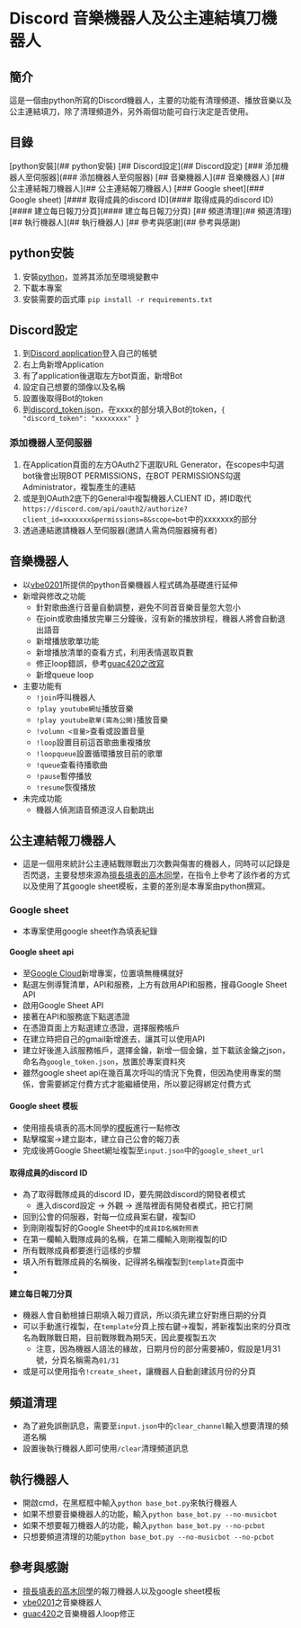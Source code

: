 # Discord 音樂機器人及公主連結填刀機器人
## 簡介
這是一個由python所寫的Discord機器人，主要的功能有清理頻道、播放音樂以及公主連結填刀，除了清理頻道外，另外兩個功能可自行決定是否使用。

## 目錄
[python安裝](## python安裝)
[## Discord設定](## Discord設定)
[### 添加機器人至伺服器](### 添加機器人至伺服器)
[## 音樂機器人](## 音樂機器人)
[## 公主連結報刀機器人](## 公主連結報刀機器人)
[### Google sheet](### Google sheet)
[#### 取得成員的discord ID](#### 取得成員的discord ID)
[#### 建立每日報刀分頁](#### 建立每日報刀分頁)
[## 頻道清理](## 頻道清理)
[## 執行機器人](## 執行機器人)
[## 參考與感謝](## 參考與感謝)

## python安裝
1. 安裝[python](https://www.python.org/)，並將其添加至環境變數中
2. 下載本專案
3. 安裝需要的函式庫 ```pip install -r requirements.txt```

## Discord設定
1. 到[Discord application](https://discord.com/developers/applications)登入自己的帳號
2. 右上角新增Application
3. 有了application後選取左方bot頁面，新增Bot
4. 設定自己想要的頭像以及名稱
5. 設置後取得Bot的token
6. 到[discord_token.json](./discord_token.json)，在xxxx的部分填入Bot的token，```{
	"discord_token": "xxxxxxxx"
}```
### 添加機器人至伺服器
1. 在Application頁面的左方OAuth2下選取URL Generator，在scopes中勾選bot後會出現BOT PERMISSIONS，在BOT PERMISSIONS勾選Administrator，複製產生的連結
2. 或是到OAuth2底下的General中複製機器人CLIENT ID，將ID取代```https://discord.com/api/oauth2/authorize?client_id=xxxxxxx&permissions=8&scope=bot```中的xxxxxxx的部分
3. 透過連結邀請機器人至伺服器(邀請人需為伺服器擁有者)

## 音樂機器人
* 以[vbe0201](https://gist.github.com/vbe0201/ade9b80f2d3b64643d854938d40a0a2d)所提供的python音樂機器人程式碼為基礎進行延伸
* 新增與修改之功能
	- 針對歌曲進行音量自動調整，避免不同首音樂音量忽大忽小
	- 在join或歌曲播放完畢三分鐘後，沒有新的播放排程，機器人將會自動退出語音
	- 新增播放歌單功能
	- 新增播放清單的查看方式，利用表情選取頁數
	- 修正loop錯誤，參考[guac420之改寫](https://gist.github.com/guac420/bc612fd3a35cd00ddc1c221c560daa01)
	- 新增queue loop
* 主要功能有
	- ```!join```呼叫機器人
	- ```!play youtube網址```播放音樂
	- ```!play youtube歌單(需為公開)```播放音樂
	- ```!volumn <音量>```查看或設置音量
	- ```!loop```設置目前這首歌曲重複播放
	- ```!loopqueue```設置循環播放目前的歌單
	- ```!queue```查看待播歌曲
	- ```!pause```暫停播放
	- ```!resume```恢復播放
* 未完成功能
	- 機器人偵測語音頻道沒人自動跳出

## 公主連結報刀機器人
* 這是一個用來統計公主連結戰隊戰出刀次數與傷害的機器人，同時可以記錄是否閃退，主要發想來源為[擅長填表的高木同學](https://github.com/rjchien728/pc_discordbot)，在指令上參考了該作者的方式以及使用了其google sheet模板，主要的差別是本專案由python撰寫。

### Google sheet
* 本專案使用google sheet作為填表紀錄

#### Google sheet api
* 至[Google Cloud](https://console.cloud.google.com/)新增專案，位置填無機構就好
* 點選左側導覽清單，API和服務，上方有啟用API和服務，搜尋Google Sheet API
* 啟用Google Sheet API
* 接著在API和服務底下點選憑證
* 在憑證頁面上方點選建立憑證，選擇服務帳戶
* 在建立時把自己的gmail新增進去，讓其可以使用API
* 建立好後進入該服務帳戶，選擇金鑰，新增一個金鑰，並下載該金鑰之json，命名為```google_token.json```，放置於專案資料夾
* 雖然google sheet api在幾百萬次呼叫的情況下免費，但因為使用專案的關係，會需要綁定付費方式才能繼續使用，所以要記得綁定付費方式

#### Google sheet 模板
* 使用擅長填表的高木同學的[模板](https://docs.google.com/spreadsheets/d/1Q5FdugvDFv-EciEcrb-6KaTQ3GzXbU6E9mRZ1glQU2M/edit?usp=sharing)進行一點修改
* 點擊檔案->建立副本，建立自己公會的報刀表
* 完成後將Google Sheet網址複製至```input.json```中的```google_sheet_url```

#### 取得成員的discord ID
* 為了取得戰隊成員的discord ID，要先開啟discord的開發者模式
	- 進入discord設定 -> 外觀 -> 進階裡面有開發者模式，把它打開
* 回到公會的伺服器，對每一位成員案右鍵，複製ID
* 到剛剛複製好的Google Sheet中的```成員ID名稱對照表```
* 在第一欄輸入戰隊成員的名稱，在第二欄輸入剛剛複製的ID
* 所有戰隊成員都要進行這樣的步驟
* 填入所有戰隊成員的名稱後，記得將名稱複製到```template```頁面中
* 
#### 建立每日報刀分頁
* 機器人會自動根據日期填入報刀資訊，所以須先建立好對應日期的分頁
* 可以手動進行複製，在```template```分頁上按右鍵->複製，將新複製出來的分頁改名為戰隊戰日期，目前戰隊戰為期5天，因此要複製五次
	- 注意，因為機器人語法的緣故，日期月份的部分需要補0，假設是1月31號，分頁名稱需為```01/31```
* 或是可以使用指令```!create_sheet```，讓機器人自動創建該月份的分頁

## 頻道清理
* 為了避免誤刪訊息，需要至```input.json```中的```clear_channel```輸入想要清理的頻道名稱
* 設置後執行機器人即可使用```/clear```清理頻道訊息

## 執行機器人
* 開啟cmd，在黑框框中輸入```python base_bot.py```來執行機器人
* 如果不想要音樂機器人的功能，輸入```python base_bot.py --no-musicbot```
* 如果不想要報刀機器人的功能，輸入```python base_bot.py --no-pcbot```
* 只想要頻道清理的功能```python base_bot.py --no-musicbot --no-pcbot```

## 參考與感謝
* [擅長填表的高木同學](https://github.com/rjchien728/pc_discordbot)的報刀機器人以及google sheet模板
* [vbe0201](https://gist.github.com/vbe0201/ade9b80f2d3b64643d854938d40a0a2d)之音樂機器人
* [guac420](https://gist.github.com/guac420/bc612fd3a35cd00ddc1c221c560daa01)之音樂機器人loop修正